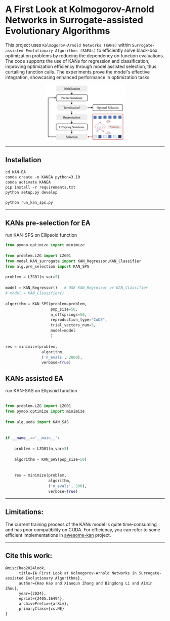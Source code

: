 # A First Look at Kolmogorov-Arnold Networks in Surrogate-assisted Evolutionary Algorithms



This project uses `Kolmogorov-Arnold Networks (KANs)` within `Surrogate-assisted Evolutionary Algorithms (SAEAs)` to efficiently solve black-box optimization problems by reducing the dependency on function evaluations. The code supports the use of KANs for regression and classification, improving optimization efficiency through model assisted selection, thus curtailing function calls. The experiments prove the model's effective integration, showcasing enhanced performance in optimization tasks.
<p align="center">
  <img src="./fig/framework.png" width="50%">
</p>

---

## Installation

```
cd KAN-EA
conda create -n KANEA python=3.10
conda activate KANEA
pip install -r requirements.txt
python setup.py develop

python run_kan_sps.py
```



---

## KANs pre-selection for EA
run KAN-SPS on Ellipsoid function
```python
from pymoo.optimize import minimize

from problem.LZG import LZG01
from model.KAN_surrogate import KAN_Regressor,KAN_Classifier
from alg.pre_selection import KAN_SPS

problem = LZG01(n_var=5)

model = KAN_Regressor()   # USE KAN_Regressor or KAN_Classifier
# model = KAN_Classifier()  
    
algorithm = KAN_SPS(problem=problem, 
                    pop_size=50, 
                    n_offsprings=50, 
                    reproduction_type="CoDE", 
                    trial_vectors_num=3,
                    model=model
                    )

res = minimize(problem,
                algorithm,
                ('n_evals', 2000),
                verbose=True)

```

## KANs assisted EA

run KAN-SAS on Ellipsoid function
```python

from problem.LZG import LZG01
from pymoo.optimize import minimize

from alg.ueda import KAN_SAS


if __name__=='__main__':

    problem = LZG01(n_var=5)

    algorithm = KAN_SAS(pop_size=50)


    res = minimize(problem,
                   algorithm,
                   ('n_evals', 300),
                   verbose=True)
```


---

## Limitations:

The current training process of the KANs model is quite time-consuming and has poor compatibility on CUDA. For efficiency, you can refer to some efficient implementations in [awesome-kan](https://github.com/mintisan/awesome-kan) project.

---
## Cite this work:

```
@misc{hao2024look,
      title={A First Look at Kolmogorov-Arnold Networks in Surrogate-assisted Evolutionary Algorithms}, 
      author={Hao Hao and Xiaoqun Zhang and Bingdong Li and Aimin Zhou},
      year={2024},
      eprint={2405.16494},
      archivePrefix={arXiv},
      primaryClass={cs.NE}
}
```
